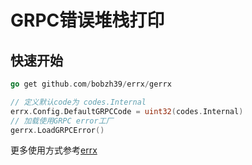 # GRPC错误堆栈打印

## 快速开始
```go
go get github.com/bobzh39/errx/gerrx

// 定义默认code为 codes.Internal
errx.Config.DefaultGRPCCode = uint32(codes.Internal)
// 加载使用GRPC error工厂
gerrx.LoadGRPCError()
```
更多使用方式参考[errx](../README.md)